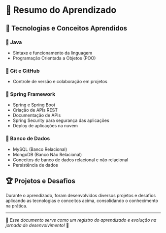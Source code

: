 # 🚀 Resumo do Aprendizado

## 📌 Tecnologias e Conceitos Aprendidos

### 🔹 Java
- Sintaxe e funcionamento da linguagem
- Programação Orientada a Objetos (POO)

### 🔹 Git e GitHub
- Controle de versão e colaboração em projetos

### 🔹 Spring Framework
- Spring e Spring Boot
- Criação de APIs REST
- Documentação de APIs
- Spring Security para segurança das aplicações
- Deploy de aplicações na nuvem

### 🔹 Banco de Dados
- MySQL (Banco Relacional)
- MongoDB (Banco Não Relacional)
- Conceitos de banco de dados relacional e não relacional
- Persistência de dados

## 🏆 Projetos e Desafios
Durante o aprendizado, foram desenvolvidos diversos projetos e desafios aplicando as tecnologias e conceitos acima, consolidando o conhecimento na prática.

---
📂 *Esse documento serve como um registro do aprendizado e evolução na jornada de desenvolvimento!* 🚀